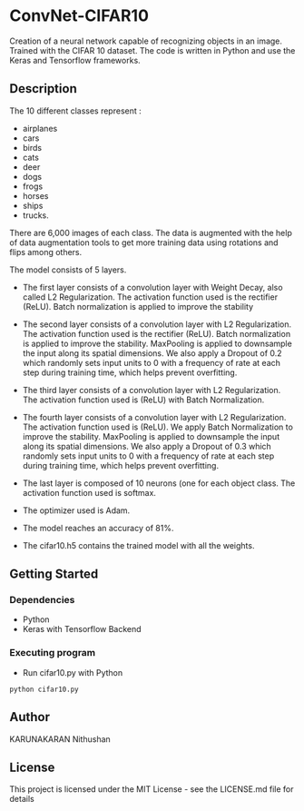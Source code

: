 # ConvNet-CIFAR10

Creation of a neural network capable of recognizing objects in an image. Trained with the CIFAR 10 dataset.
The code is written in Python and use the Keras and Tensorflow frameworks.


## Description

The 10 different classes represent : 
* airplanes
* cars
* birds
* cats
* deer
* dogs
* frogs
* horses
* ships
* trucks. 

There are 6,000 images of each class.
The data is augmented with the help of data augmentation tools to get more training data using rotations and flips among others.

The model consists of 5 layers.

* The first layer consists of a convolution layer with Weight Decay, also called L2 Regularization. The activation function used is the rectifier (ReLU).
Batch normalization is applied to improve the stability  

* The second layer consists of a convolution layer with L2 Regularization. The activation function used is the rectifier (ReLU).
Batch normalization is applied to improve the stability.
MaxPooling is applied to downsample the input along its spatial dimensions.
We also apply a Dropout of 0.2 which randomly sets input units to 0 with a frequency of rate at each step during training time, which helps prevent overfitting.  

* The third layer consists of a convolution layer with L2 Regularization. The activation function used is (ReLU) with Batch Normalization.  

* The fourth layer consists of a convolution layer with L2 Regularization. The activation function used is (ReLU).
We apply Batch Normalization to improve the stability.
MaxPooling is applied to downsample the input along its spatial dimensions.
We also apply a Dropout of 0.3 which randomly sets input units to 0 with a frequency of rate at each step during training time, which helps prevent overfitting.  

* The last layer is composed of 10 neurons (one for each object class.
The activation function used is softmax.  

* The optimizer used is Adam.
* The model reaches an accuracy of 81%.

* The cifar10.h5 contains the trained model with all the weights.

## Getting Started

### Dependencies

* Python
* Keras with Tensorflow Backend

### Executing program

* Run cifar10.py with Python
```
python cifar10.py
```

## Author

KARUNAKARAN Nithushan


## License

This project is licensed under the MIT License - see the LICENSE.md file for details

